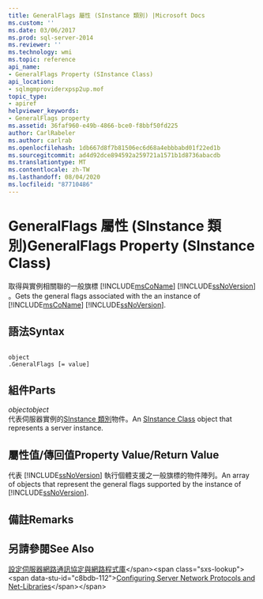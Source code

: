 ```yaml
---
title: GeneralFlags 屬性 (SInstance 類別) |Microsoft Docs
ms.custom: ''
ms.date: 03/06/2017
ms.prod: sql-server-2014
ms.reviewer: ''
ms.technology: wmi
ms.topic: reference
api_name:
- GeneralFlags Property (SInstance Class)
api_location:
- sqlmgmproviderxpsp2up.mof
topic_type:
- apiref
helpviewer_keywords:
- GeneralFlags property
ms.assetid: 36faf960-e49b-4866-bce0-f8bbf50fd225
author: CarlRabeler
ms.author: carlrab
ms.openlocfilehash: 1db667d8f7b81506ec6d68a4ebbbabd01f22ed1b
ms.sourcegitcommit: ad4d92dce894592a259721a1571b1d8736abacdb
ms.translationtype: MT
ms.contentlocale: zh-TW
ms.lasthandoff: 08/04/2020
ms.locfileid: "87710486"
---
```

# <a name="generalflags-property-sinstance-class"></a><span data-ttu-id="c8bdb-102">GeneralFlags 屬性 (SInstance 類別)</span><span class="sxs-lookup"><span data-stu-id="c8bdb-102">GeneralFlags Property (SInstance Class)</span></span>
  <span data-ttu-id="c8bdb-103">取得與實例相關聯的一般旗標 [!INCLUDE[msCoName](../../../includes/msconame-md.md)] [!INCLUDE[ssNoVersion](../../../includes/ssnoversion-md.md)] 。</span><span class="sxs-lookup"><span data-stu-id="c8bdb-103">Gets the general flags associated with the an instance of [!INCLUDE[msCoName](../../../includes/msconame-md.md)] [!INCLUDE[ssNoVersion](../../../includes/ssnoversion-md.md)].</span></span>  
  
## <a name="syntax"></a><span data-ttu-id="c8bdb-104">語法</span><span class="sxs-lookup"><span data-stu-id="c8bdb-104">Syntax</span></span>  
  
```  
  
object  
.GeneralFlags [= value]  
```  
  
## <a name="parts"></a><span data-ttu-id="c8bdb-105">組件</span><span class="sxs-lookup"><span data-stu-id="c8bdb-105">Parts</span></span>  
 <span data-ttu-id="c8bdb-106">*object*</span><span class="sxs-lookup"><span data-stu-id="c8bdb-106">*object*</span></span>  
 <span data-ttu-id="c8bdb-107">代表伺服器實例的[SInstance 類別](sinstance-class.md)物件。</span><span class="sxs-lookup"><span data-stu-id="c8bdb-107">An [SInstance Class](sinstance-class.md) object that represents a server instance.</span></span>  
  
## <a name="property-valuereturn-value"></a><span data-ttu-id="c8bdb-108">屬性值/傳回值</span><span class="sxs-lookup"><span data-stu-id="c8bdb-108">Property Value/Return Value</span></span>  
 <span data-ttu-id="c8bdb-109">代表 [!INCLUDE[ssNoVersion](../../../includes/ssnoversion-md.md)] 執行個體支援之一般旗標的物件陣列。</span><span class="sxs-lookup"><span data-stu-id="c8bdb-109">An array of objects that represent the general flags supported by the instance of [!INCLUDE[ssNoVersion](../../../includes/ssnoversion-md.md)].</span></span>  
  
## <a name="remarks"></a><span data-ttu-id="c8bdb-110">備註</span><span class="sxs-lookup"><span data-stu-id="c8bdb-110">Remarks</span></span>  
  
## <a name="see-also"></a><span data-ttu-id="c8bdb-111">另請參閱</span><span class="sxs-lookup"><span data-stu-id="c8bdb-111">See Also</span></span>  
 <span data-ttu-id="c8bdb-112">[設定伺服器網路通訊協定與網路程式庫](https://msdn.microsoft.com/library/ms177485\(v=sql.100\).aspx)</span><span class="sxs-lookup"><span data-stu-id="c8bdb-112">[Configuring Server Network Protocols and Net-Libraries](https://msdn.microsoft.com/library/ms177485\(v=sql.100\).aspx)</span></span>  
  
  
